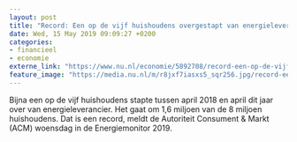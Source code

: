 ```yaml
---
layout: post
title: "Record: Een op de vijf huishoudens overgestapt van energieleverancier"
date: Wed, 15 May 2019 09:09:27 +0200
categories: 
- financieel 
- economie 
externe_link: "https://www.nu.nl/economie/5892708/record-een-op-de-vijf-huishoudens-overgestapt-van-energieleverancier.html"
feature_image: "https://media.nu.nl/m/r8jxf7iasxs5_sqr256.jpg/record-een-op-de-vijf-huishoudens-overgestapt-van-energieleverancier.jpg"
---
```


Bijna een op de vijf huishoudens stapte tussen april 2018 en april dit jaar over van energieleverancier. Het gaat om 1,6 miljoen van de 8 miljoen huishoudens. Dat is een record, meldt de Autoriteit Consument &amp; Markt (ACM) woensdag in de Energiemonitor 2019.
